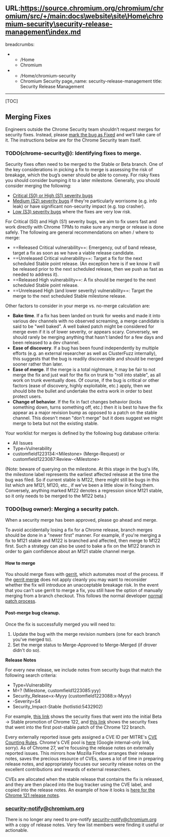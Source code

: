 URL:https://source.chromium.org/chromium/chromium/src/+/main:docs\website\site\Home\chromium-security\security-release-management\index.md
---
breadcrumbs:
- - /Home
  - Chromium
- - /Home/chromium-security
  - Chromium Security
page_name: security-release-management
title: Security Release Management
---

[TOC]

## **Merging Fixes**

Engineers outside the Chrome Security team shouldn’t request merges for security
fixes. Instead, please [mark the bug as
Fixed](https://chromium.googlesource.com/chromium/src/+/refs/heads/main/docs/security/security-labels.md#TOC-Merge-labels)
and we’ll take care of it. The instructions below are for the Chrome Security
team itself.

### **TODO(chrome-security@): Identifying fixes to merge.**

Security fixes often need to be merged to the Stable or Beta branch. One of the
key considerations in picking a fix to merge is assessing the risk of breakage,
which the bug’s owner should be able to convey. For risky fixes you should
consider bumping it to a later milestone. Generally, you should consider merging
the following:

*   [Critical (S0) or High (S1) severity bugs](/developers/severity-guidelines)
*   [Medium (S2) severity bugs](/developers/severity-guidelines) if they're
            particularly worrisome (e.g. info leak) or have significant
            non-security impact (e.g. top crasher).
*   [Low (S3) severity bugs](/developers/severity-guidelines) where the fixes
            are very low risk.

For Critical (S0) and High (S1) severity bugs, we aim to fix users fast and work directly
with Chrome TPMs to make sure any merge or release is done safely. The following are
general recommendations on when / where to merge:

*   ==Released Critical vulnerability==: Emergency, out of band release,
            target a fix as soon as we have a viable release candidate.
*   ==Unreleased Critical vulnerability==: Target a fix for the next
            scheduled Stable point release. (An exception here is if we know it
            will be released prior to the next scheduled release, then we push
            as fast as needed to address it).
*   ==Released High vulnerability==: A fix should be merged to the next
            scheduled Stable point release.
*   ==Unreleased High (and lower severity) vulnerability==: Target the
            merge to the next scheduled Stable milestone release.

Other factors to consider in your merge vs. no-merge calculation are:

*   **Bake time**. If a fix has been landed on trunk for weeks and made
            it into various dev channels with no observed screaming, a merge
            candidate is said to be "well baked". A well baked patch might be
            considered for merge even if it is of lower severity, or appears
            scary. Conversely, we should rarely be merging anything that hasn't
            landed for a few days and been released to a dev channel.
*   **Ease of discovery**. If a bug has been found independently by
            multiple efforts (e.g. an external researcher as well as ClusterFuzz
            internally), this suggests that the bug is readily discoverable and
            should be merged sooner rather than later.
*   **Ease of merge**. If the merge is a total nightmare, it may be fair
            to not merge the fix and just wait for the fix on trunk to "roll
            into stable", as all work on trunk eventually does. Of course, if
            the bug is critical or other factors (ease of discovery, highly
            exploitable, etc.) apply, then we should bite the bullet and
            undertake the extra work in order to best protect users.
*   **Change of behavior**. If the fix in fact changes behavior (locks
            something down, turns something off, etc.) then it is best to have
            the fix appear as a major revision bump as opposed to a patch on the
            stable channel. This doesn't mean "don't merge" but it does suggest
            we might merge to beta but not the existing stable.

Your worklist for merges is defined by the following bug database criteria:

*   All Issues
*   Type=Vulnerability
*   customfield1223134:&lt;Milestone&gt; (Merge-Request) or
customfield1223087:Review-&lt;Milestone&gt;

(Note: beware of querying on the milestone. At this stage in the bug's life, the
milestone label represents the earliest affected release at the time the bug was
filed. So if current stable is M122, there might still be bugs in this list which
are M121, M120, etc., if we've been a little slow in fixing them. Conversely,
anything marked M122 denotes a regression since M121 stable, so it only needs to
be merged to the M122 beta.)

### **TODO(bug owner): Merging a security patch.**

When a security merge has been approved, please go ahead and merge.

To avoid accidentally losing a fix for a Chrome release, branch merges should be
done in a "newer first" manner. For example, if you're merging a fix to M121
stable and M122 is branched and affected, then merge to M122 first. Such a
strategy can also be used to bake a fix on the M122 branch in order to gain
confidence about an M121 stable channel merge.

#### **How to merge**

You should merge fixes with [gerrit](/developers/how-tos/drover), which
automates most of the process. If the [gerrit merge](/developers/how-tos/drover)
does not apply cleanly you may want to reconsider whether the fix will introduce
an unacceptable breakage risk. In the event that you can’t use gerrit to merge a
fix, you still have the option of manually merging from a branch checkout. This
follows the normal developer
[normal patch process](https://chromium.googlesource.com/chromium/src/+/main/docs/contributing.md).

#### **Post-merge bug cleanup.**

Once the fix is successfully merged you will need to:

1.  Update the bug with the merge revision numbers (one for each branch
            you've merged to).
2.  Set the merge status to Merge-Approved to Merge-Merged (if drover
            didn't do so).

**Release Notes**

For every new release, we include notes from security bugs that match the
following search criteria:

*   Type=Vulnerability
*   M=? (Milestone, customfield1223085:yyy)
*   Security_Release=x-Myyy (customfield1223088:x-Myyy)
*   -Severity=S4
*   Security_Impact-Stable (hotlistid:5432902)

For example, [this
link](https://issues.chromium.org/issues?q=Type%3DVulnerability%20customfield1223085:122%20Release%3D0-M122%20-Severity:S4%20--customfield1223084:Android)
shows the security fixes that went into the initial Beta -&gt; Stable promotion
of Chrome 122, and [this
link](https://issues.chromium.org/issues?q=Type%3DVulnerability%20customfield1223085:122%20Release%3D1-M122%20-Severity:S4%20--customfield1223084:Android)
shows the security fixes that went into the first post-stable patch of the
Chrome 122 branch.

Every externally reported issue gets assigned a CVE ID per MITRE's [CVE Counting
Rules](https://cve.mitre.org/cve/editorial_policies/counting_rules.html).
Chrome's CVE pool is
[here](https://docs.google.com/a/google.com/spreadsheet/ccc?key=0AoQyc9BFHd9FdE43bkxKZFRtOEk3eW5zeEhST29zTmc#gid=0)
(Google internal-only link, sorry). As of Chrome 27, we're focusing the release
notes on externally reported issues. This mirrors how Mozilla Firefox arranges
their release notes, saves the precious resource of CVEs, saves a lot of time in
preparing release notes, and appropriately focuses our security release notes on
the excellent contributions and rewards of external researchers.

CVEs are allocated when the stable release that contains the fix is released,
and they are then placed into the bug tracker using the CVE label, and copied
into the release notes. An example of how it looks is [here for the Chrome 121
release
notes](https://chromereleases.googleblog.com/2024/01/stable-channel-update-for-desktop_23.html).

### **security-notify@chromium.org**

There is no longer any need to pre-notify security-notify@chromium.org with a
copy of release notes. Very few list members were finding it useful or
actionable.

